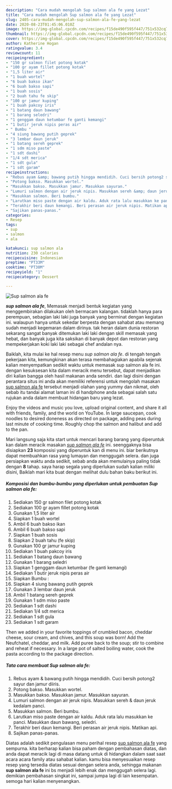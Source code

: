 ```yaml
---
description: "Cara mudah mengolah Sup salmon ala fe yang Lezat"
title: "Cara mudah mengolah Sup salmon ala fe yang Lezat"
slug: 2405-cara-mudah-mengolah-sup-salmon-ala-fe-yang-lezat
date: 2020-08-23T01:45:06.010Z
image: https://img-global.cpcdn.com/recipes/f15de490f595f447/751x532cq70/sup-salmon-ala-fe-foto-resep-utama.jpg
thumbnail: https://img-global.cpcdn.com/recipes/f15de490f595f447/751x532cq70/sup-salmon-ala-fe-foto-resep-utama.jpg
cover: https://img-global.cpcdn.com/recipes/f15de490f595f447/751x532cq70/sup-salmon-ala-fe-foto-resep-utama.jpg
author: Katherine Hogan
ratingvalue: 3.4
reviewcount: 11
recipeingredient:
- "150 gr salmon filet potong kotak"
- "100 gr ayam fillet potong kotak"
- "1,5 liter air"
- "1 buah wortel"
- "6 buah bakso ikan"
- "6 buah bakso sapi"
- "1 buah sosis"
- "2 buah tahu fe skip"
- "100 gr jamur kuping"
- "1 buah pakcoy iris"
- "1 batang daun bawang"
- "1 barang seledri"
- "1 genggam daun ketumbar fe ganti kemangi"
- "1 butir jeruk nipis peras air"
- " Bumbu "
- "4 siung bawang putih geprek"
- "3 lembar daun jeruk"
- "1 batang sereh geprek"
- "1 sdm miso paste"
- "1 sdt dashi"
- "1/4 sdt merica"
- "1 sdt gula"
- "1 sdt garam"
recipeinstructions:
- "Rebus ayam &amp; bawang putih hingga mendidih. Cuci bersih potong2 sayur dan jamur diiris."
- "Potong bakso. Masukkan wortel."
- "Masukkan bakso. Masukkan jamur. Masukkan sayuran."
- "Lumuri salmon dengan air jeruk nipis. Masukkan sereh &amp; daun jeruk kedalam panci."
- "Masukkan salmon. Beri bumbu."
- "Larutkan miso paste dengan air kaldu. Aduk rata lalu masukkan ke panci. Masukkan daun bawang, seledri."
- "Terakhir beri daun kemangi. Beri perasan air jeruk nipis. Matikan api."
- "Sajikan panas-panas."
categories:
- Resep
tags:
- sup
- salmon
- ala

katakunci: sup salmon ala 
nutrition: 230 calories
recipecuisine: Indonesian
preptime: "PT33M"
cooktime: "PT30M"
recipeyield: "1"
recipecategory: Dessert

---
```



![Sup salmon ala fe](https://img-global.cpcdn.com/recipes/f15de490f595f447/751x532cq70/sup-salmon-ala-fe-foto-resep-utama.jpg)

<b><i>sup salmon ala fe</i></b>, Memasak menjadi bentuk kegiatan yang menggembirakan dilakukan oleh bermacam kalangan. tidaklah hanya para perempuan, sebagian laki laki juga banyak yang berminat dengan kegiatan ini. walaupun hanya untuk sekedar berpesta dengan sahabat atau memang sudah menjadi kegemaran dalam dirinya. tak heran dalam dunia restoran sekarang sangat banyak ditemukan laki laki dengan skill memasak yang hebat, dan banyak juga kita saksikan di banyak depot dan restoran yang mempekerjakan koki laki laki sebagai chef andalan nya.

Baiklah, kita mulai ke hal resep menu <i>sup salmon ala fe</i>. di tengah tengah pekerjaan kita, kemungkinan akan terasa membahagiakan apabila sejenak kalian menyempatkan sedikit waktu untuk memasak sup salmon ala fe ini. dengan kesuksesan kita dalam meracik menu tersebut, dapat menjadikan diri kalian bangga oleh hasil makanan anda sendiri. dan lagi disini dengan perantara situs ini anda akan memiliki referensi untuk mengolah masakan <u>sup salmon ala fe</u> tersebut menjadi olahan yang yummy dan nikmat, oleh sebab itu tandai alamat laman ini di handphone anda sebagai salah satu rujukan anda dalam membuat hidangan baru yang lezat.

Enjoy the videos and music you love, upload original content, and share it all with friends, family, and the world on YouTube. In large saucepan, cook noodles to desired doneness as directed on package, adding peas during last minute of cooking time. Roughly chop the salmon and halibut and add to the pan.


Mari langsung saja kita start untuk mencari barang barang yang diperuntuk kan dalam meracik masakan <u><i>sup salmon ala fe</i></u> ini. seenggaknya bisa disiapkan <b>23</b> komposisi yang diperuntuk kan di menu ini. biar berikutnya dapat membuahkan rasa yang lumayan dan menggugah selera. dan juga persiapkan waktu anda sedikit, sebab anda akan memulainya paling tidak dengan <b>8</b> tahap. saya harap segala yang diperlukan sudah kalian miliki disini, Baiklah mari kita buat dengan melihat dulu bahan baku berikut ini.

<!--inarticleads1-->

##### Komposisi dan bumbu-bumbu yang diperlukan untuk pembuatan Sup salmon ala fe:

1. Sediakan 150 gr salmon filet potong kotak
1. Sediakan 100 gr ayam fillet potong kotak
1. Gunakan 1,5 liter air
1. Siapkan 1 buah wortel
1. Ambil 6 buah bakso ikan
1. Ambil 6 buah bakso sapi
1. Siapkan 1 buah sosis
1. Siapkan 2 buah tahu (fe skip)
1. Gunakan 100 gr jamur kuping
1. Sediakan 1 buah pakcoy iris
1. Sediakan 1 batang daun bawang
1. Gunakan 1 barang seledri
1. Siapkan 1 genggam daun ketumbar (fe ganti kemangi)
1. Sediakan 1 butir jeruk nipis peras air
1. Siapkan  Bumbu :
1. Siapkan 4 siung bawang putih geprek
1. Gunakan 3 lembar daun jeruk
1. Ambil 1 batang sereh geprek
1. Gunakan 1 sdm miso paste
1. Sediakan 1 sdt dashi
1. Sediakan 1/4 sdt merica
1. Sediakan 1 sdt gula
1. Sediakan 1 sdt garam


Then we added in your favorite toppings of crumbled bacon, cheddar cheese, sour cream, and chives, and this soup was born! Add the Neufchatel, cheddar, and milk. Add puree back to the soup; stir to combine and reheat if necessary. In a large pot of salted boiling water, cook the pasta according to the package direction. 

<!--inarticleads2-->

##### Tata cara membuat Sup salmon ala fe:

1. Rebus ayam &amp; bawang putih hingga mendidih. Cuci bersih potong2 sayur dan jamur diiris.
1. Potong bakso. Masukkan wortel.
1. Masukkan bakso. Masukkan jamur. Masukkan sayuran.
1. Lumuri salmon dengan air jeruk nipis. Masukkan sereh &amp; daun jeruk kedalam panci.
1. Masukkan salmon. Beri bumbu.
1. Larutkan miso paste dengan air kaldu. Aduk rata lalu masukkan ke panci. Masukkan daun bawang, seledri.
1. Terakhir beri daun kemangi. Beri perasan air jeruk nipis. Matikan api.
1. Sajikan panas-panas.




Diatas adalah sedikit pengulasan menu perihal resep <u>sup salmon ala fe</u> yang sempurna. kita berharap kalian bisa paham dengan pembahasan diatas, dan anda dapat meracik lagi di masa datang untuk di hidangkan dalam saat saat acara acara family atau sahabat kalian. kamu bisa menyesuaikan resep resep yang tersedia diatas sesuai dengan selera anda, sehingga makanan <b>sup salmon ala fe</b> ini bs menjadi lebih enak dan menggugah selera lagi. demikian pembahasan singkat ini, sampai jumpa lagi di lain kesempatan. semoga hari kalian menyenangkan.
